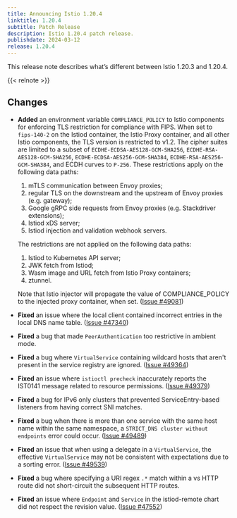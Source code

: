 ```yaml
---
title: Announcing Istio 1.20.4
linktitle: 1.20.4
subtitle: Patch Release
description: Istio 1.20.4 patch release.
publishdate: 2024-03-12
release: 1.20.4
---
```


This release note describes what’s different between Istio 1.20.3 and 1.20.4.

{{< relnote >}}

## Changes

- **Added** an environment variable `COMPLIANCE_POLICY` to Istio components for
  enforcing TLS restriction for compliance with FIPS. When set to `fips-140-2`
  on the Istiod container, the Istio Proxy container, and all other Istio
  components, the TLS version is restricted to v1.2. The cipher suites are limited to a subset
  of `ECDHE-ECDSA-AES128-GCM-SHA256`, `ECDHE-RSA-AES128-GCM-SHA256`,
  `ECDHE-ECDSA-AES256-GCM-SHA384`, `ECDHE-RSA-AES256-GCM-SHA384`, and ECDH
  curves to `P-256`. These restrictions apply on the following data paths:

    1. mTLS communication between Envoy proxies;
    1. regular TLS on the downstream and the upstream of Envoy proxies (e.g. gateway);
    1. Google gRPC side requests from Envoy proxies (e.g. Stackdriver extensions);
    1. Istiod xDS server;
    1. Istiod injection and validation webhook servers.

  The restrictions are not applied on the following data paths:

    1. Istiod to Kubernetes API server;
    1. JWK fetch from Istiod;
    1. Wasm image and URL fetch from Istio Proxy containers;
    1. ztunnel.

  Note that Istio injector will propagate the value of COMPLIANCE_POLICY to the
  injected proxy container, when set.
  ([Issue #49081](https://github.com/istio/istio/issues/49081))

- **Fixed** an issue where the local client contained incorrect entries in the local DNS name
  table. ([Issue #47340](https://github.com/istio/istio/issues/47340))

- **Fixed** a bug that made `PeerAuthentication` too restrictive in ambient mode.

- **Fixed** a bug where `VirtualService` containing wildcard hosts that aren't present in the service registry are
  ignored.
  ([Issue #49364](https://github.com/istio/istio/issues/49364))

- **Fixed** an issue where `istioctl precheck` inaccurately reports the IST0141 message related to resource permissions.
  ([Issue #49379](https://github.com/istio/istio/issues/49379))

- **Fixed** a bug for IPv6 only clusters that prevented ServiceEntry-based listeners from having correct SNI matches.

- **Fixed** a bug when there is more than one service with the same host name within the same namespace,
  a `STRICT_DNS cluster without endpoints` error could occur.
  ([Issue #49489](https://github.com/istio/istio/issues/49489))

- **Fixed** an issue that when using a delegate in a `VirtualService`, the effective `VirtualService` may not be
  consistent with expectations due to a sorting error.
  ([Issue #49539](https://github.com/istio/istio/issues/49539))

- **Fixed** a bug where specifying a URI regex `.*` match within a vs HTTP route did not short-circuit the subsequent
  HTTP routes.

- **Fixed** an issue where `Endpoint` and `Service` in the istiod-remote chart did not respect the revision value.
  ([Issue #47552](https://github.com/istio/istio/issues/47552))
